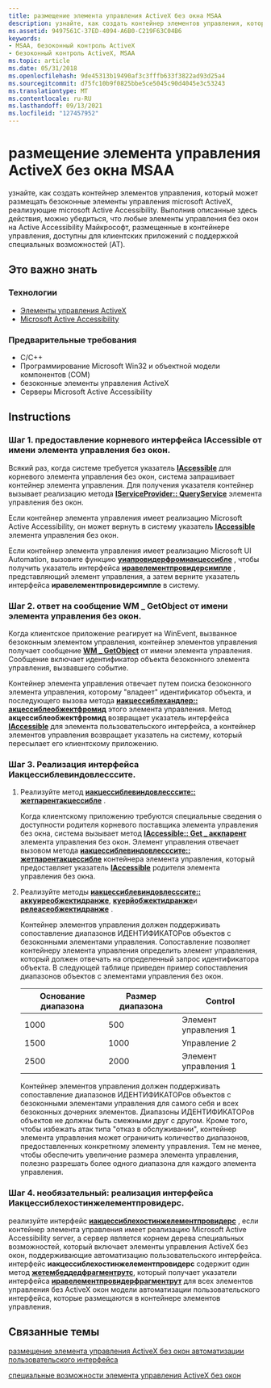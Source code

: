 ```yaml
---
title: размещение элемента управления ActiveX без окна MSAA
description: узнайте, как создать контейнер элементов управления, который может размещать безоконные элементы управления microsoft ActiveX, реализующие microsoft Active Accessibility.
ms.assetid: 9497561C-37ED-4094-A6B0-C219F63C04B6
keywords:
- MSAA, безоконный контроль ActiveX
- безоконный контроль ActiveX, MSAA
ms.topic: article
ms.date: 05/31/2018
ms.openlocfilehash: 9de45313b19490af3c3fffb633f3822ad93d25a4
ms.sourcegitcommit: d75fc10b9f0825bbe5ce5045c90d4045e3c53243
ms.translationtype: MT
ms.contentlocale: ru-RU
ms.lasthandoff: 09/13/2021
ms.locfileid: "127457952"
---
```

# <a name="how-to-host-an-msaa-windowless-activex-control"></a>размещение элемента управления ActiveX без окна MSAA

узнайте, как создать контейнер элементов управления, который может размещать безоконные элементы управления microsoft ActiveX, реализующие microsoft Active Accessibility. Выполнив описанные здесь действия, можно убедиться, что любые элементы управления без окон на Active Accessibility Майкрософт, размещенные в контейнере управления, доступны для клиентских приложений с поддержкой специальных возможностей (AT).

## <a name="what-you-need-to-know"></a>Это важно знать

### <a name="technologies"></a>Технологии

-   [Элементы управления ActiveX](/windows/desktop/com/activex-controls)
-   [Microsoft Active Accessibility](microsoft-active-accessibility.md)

### <a name="prerequisites"></a>Предварительные требования

-   C/C++
-   Программирование Microsoft Win32 и объектной модели компонентов (COM)
-   безоконные элементы управления ActiveX
-   Серверы Microsoft Active Accessibility

## <a name="instructions"></a>Instructions

### <a name="step-1-provide-the-root-iaccessible-interface-on-behalf-of-the-windowless-control"></a>Шаг 1. предоставление корневого интерфейса IAccessible от имени элемента управления без окон.

Всякий раз, когда системе требуется указатель [**IAccessible**](/windows/desktop/api/oleacc/nn-oleacc-iaccessible) для корневого элемента управления без окон, система запрашивает контейнер элемента управления. Для получения указателя контейнер вызывает реализацию метода [**IServiceProvider:: QueryService**](/previous-versions/windows/internet-explorer/ie-developer/platform-apis/cc678966(v=vs.85)) элемента управления без окон.

Если контейнер элемента управления имеет реализацию Microsoft Active Accessibility, он может вернуть в систему указатель [**IAccessible**](/windows/desktop/api/oleacc/nn-oleacc-iaccessible) элемента управления без окон.

Если контейнер элемента управления имеет реализацию Microsoft UI Automation, вызовите функцию [**уиапровидерфромиакцессибле**](/windows/desktop/api/UIAutomationCoreApi/nf-uiautomationcoreapi-uiaproviderfromiaccessible) , чтобы получить указатель интерфейса [**иравелементпровидерсимпле**](/windows/desktop/api/UIAutomationCore/nn-uiautomationcore-irawelementprovidersimple) , представляющий элемент управления, а затем верните указатель интерфейса **иравелементпровидерсимпле** в систему.

### <a name="step-2-respond-to-the-wm_getobject-message-on-behalf-of-the-windowless-control"></a>Шаг 2. ответ на сообщение WM \_ GetObject от имени элемента управления без окон.

Когда клиентское приложение реагирует на WinEvent, вызванное безоконным элементом управления, контейнер элементов управления получает сообщение [**WM \_ GetObject**](wm-getobject.md) от имени элемента управления. Сообщение включает идентификатор объекта безоконного элемента управления, вызвавшего событие.

Контейнер элемента управления отвечает путем поиска безоконного элемента управления, которому "владеет" идентификатор объекта, и последующего вызова метода [**иакцессиблехандлер:: акцессиблеобжектфромид**](/windows/desktop/api/Oleacc/nf-oleacc-iaccessiblehandler-accessibleobjectfromid) этого элемента управления. Метод **акцессиблеобжектфромид** возвращает указатель интерфейса [**IAccessible**](/windows/desktop/api/oleacc/nn-oleacc-iaccessible) для элемента пользовательского интерфейса, а контейнер элементов управления возвращает указатель на систему, который пересылает его клиентскому приложению.

### <a name="step-3-implement-the-iaccessiblewindowlesssite-interface"></a>Шаг 3. Реализация интерфейса Иакцессиблевиндовлесссите.

1.  Реализуйте метод [**иакцессиблевиндовлесссите:: жетпарентакцессибле**](/windows/desktop/api/oleacc/nf-oleacc-iaccessiblewindowlesssite-getparentaccessible) .

    Когда клиентскому приложению требуются специальные сведения о доступности родителя корневого поставщика элемента управления без окна, система вызывает метод [**IAccessible:: Get \_ аккпарент**](/windows/desktop/api/Oleacc/nf-oleacc-iaccessible-get_accparent) элемента управления без окон. Элемент управления отвечает вызовом метода [**иакцессиблевиндовлесссите:: жетпарентакцессибле**](/windows/desktop/api/oleacc/nf-oleacc-iaccessiblewindowlesssite-getparentaccessible) контейнера элемента управления, который предоставляет указатель [**IAccessible**](/windows/desktop/api/oleacc/nn-oleacc-iaccessible) родителя элемента управления без окна.

2.  Реализуйте методы [**иакцессиблевиндовлесссите:: аккуиреобжектидранже**](/windows/desktop/api/oleacc/nf-oleacc-iaccessiblewindowlesssite-acquireobjectidrange), [**куерйобжектидранже**](/windows/desktop/api/oleacc/nf-oleacc-iaccessiblewindowlesssite-queryobjectidranges)и [**релеасеобжектидранже**](/windows/desktop/api/oleacc/nf-oleacc-iaccessiblewindowlesssite-releaseobjectidrange) .

    Контейнер элементов управления должен поддерживать сопоставление диапазонов ИДЕНТИФИКАТОРов объектов с безоконными элементами управления. Сопоставление позволяет контейнеру элемента управления определить элемент управления, который должен отвечать на определенный запрос идентификатора объекта. В следующей таблице приведен пример сопоставления диапазонов объектов с элементами управления без окон.

    

    | Основание диапазона | Размер диапазона | Control   |
    |------------|------------|-----------|
    | 1000       | 500        | Элемент управления 1 |
    | 1500       | 1000       | Управление 2 |
    | 2500       | 2000       | Элемент управления 1 |

    

     

    Контейнер элементов управления должен поддерживать сопоставление диапазонов ИДЕНТИФИКАТОРов объектов с безоконными элементами управления для самого себя и всех безоконных дочерних элементов. Диапазоны ИДЕНТИФИКАТОРов объектов не должны быть смежными друг с другом. Кроме того, чтобы избежать атак типа "отказ в обслуживании", контейнер элемента управления может ограничить количество диапазонов, предоставленных конкретному элементу управления. Тем не менее, чтобы обеспечить увеличение размера элемента управления, полезно разрешать более одного диапазона для каждого элемента управления.

### <a name="step-4-optional-implement-the-iaccessiblehostingelementproviders-interface"></a>Шаг 4. необязательный: реализация интерфейса Иакцессиблехостинжелементпровидерс.

реализуйте интерфейс [**иакцессиблехостинжелементпровидерс**](/windows/desktop/api/UIAutomationCore/nn-uiautomationcore-iaccessiblehostingelementproviders) , если контейнер элемента управления имеет реализацию Microsoft Active Accessibility server, а сервер является корнем дерева специальных возможностей, который включает элементы управления ActiveX без окон, поддерживающие автоматизацию пользовательского интерфейса. интерфейс **иакцессиблехостинжелементпровидерс** содержит один метод [**жетембеддедфрагментрутс**](/windows/desktop/api/UIAutomationCore/nf-uiautomationcore-irawelementproviderfragment-getembeddedfragmentroots), который получает указатели интерфейса [**иравелементпровидерфрагментрут**](/windows/desktop/api/UIAutomationCore/nn-uiautomationcore-irawelementproviderfragmentroot) для всех элементов управления без ActiveX окон модели автоматизации пользовательского интерфейса, которые размещаются в контейнере элементов управления.

## <a name="related-topics"></a>Связанные темы

<dl> <dt>

[размещение элемента управления ActiveX без окон автоматизации пользовательского интерфейса](host-a-ui-automation-windowless-activex-control.md)
</dt> <dt>

[специальные возможности элемента управления ActiveX без окон](windowless-activex-control-accessibility.md)
</dt> </dl>

 

 